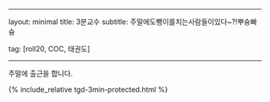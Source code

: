 
---
layout: minimal
title: 3분교수
subtitle: 주말에도뺑이를치는사람들이있다~?!뿌슝빠슝

tag: [roll20, COC, 태권도]

---

주말에 출근을 합니다.

{% include_relative tgd-3min-protected.html %}

